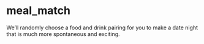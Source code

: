 # meal_match
We’ll randomly choose a food and drink pairing for you to make a date night that is much more spontaneous and exciting.

